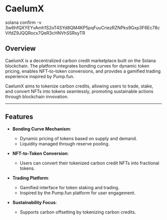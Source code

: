 # **CaelumX**  
solana confirm -v 3w6hfQXYEYvAmh1S2oT4SYd8QM4KP5pqFuuCriezRZNPks9Gxp3F6Ec78cVifdZ9JQQRocx7QeR3cHNVhSSRsyTR
## **Overview**  
CaelumX is a decentralized carbon credit marketplace built on the Solana blockchain. The platform integrates bonding curves for dynamic token pricing, enables NFT-to-token conversions, and provides a gamified trading experience inspired by Pump.fun.  

CaelumX aims to tokenize carbon credits, allowing users to trade, stake, and convert NFTs into tokens seamlessly, promoting sustainable actions through blockchain innovation.  

---

## **Features**  
- **Bonding Curve Mechanism**:  
  - Dynamic pricing of tokens based on supply and demand.  
  - Liquidity managed through reserve pooling.  

- **NFT-to-Token Conversion**:  
  - Users can convert their tokenized carbon credit NFTs into fractional tokens.  

- **Trading Platform**:  
  - Gamified interface for token staking and trading.  
  - Inspired by the Pump.fun platform for user engagement.  

- **Sustainability Focus**:  
  - Supports carbon offsetting by tokenizing carbon credits.  
